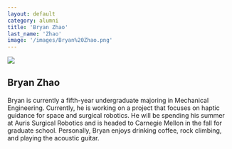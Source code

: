 ```yaml
---
layout: default
category: alumni
title: 'Bryan Zhao'
last_name: 'Zhao'
image: '/images/Bryan%20Zhao.png'
---
```


<img src="{{ page.image }}">

<h2 class="team-title">Bryan Zhao</h2>
<h4 class="team-position"></h4>
<p>Bryan is currently a fifth-year undergraduate majoring in Mechanical Engineering. Currently, he is working on a project that focuses on haptic guidance for space and surgical robotics. He will be spending his summer at Auris Surgical Robotics and is headed to Carnegie Mellon in the fall for graduate school. Personally, Bryan enjoys drinking coffee, rock climbing, and playing the acoustic guitar.</p>
<ul class="team-member-other-info"></ul>

